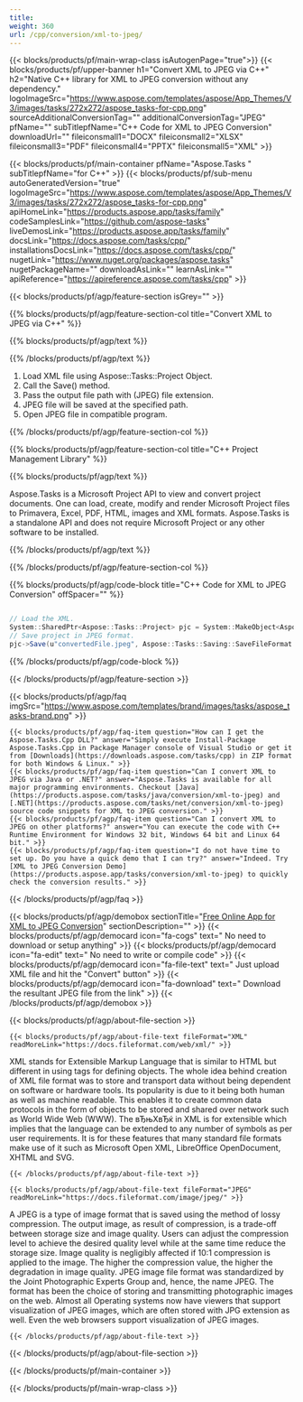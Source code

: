 ```yaml
---
title:  
weight: 360
url: /cpp/conversion/xml-to-jpeg/ 
---
```


{{< blocks/products/pf/main-wrap-class isAutogenPage="true">}}
{{< blocks/products/pf/upper-banner h1="Convert XML to JPEG via C++" h2="Native C++ library for XML to JPEG conversion without any dependency." logoImageSrc="https://www.aspose.com/templates/aspose/App_Themes/V3/images/tasks/272x272/aspose_tasks-for-cpp.png" sourceAdditionalConversionTag="" additionalConversionTag="JPEG" pfName="" subTitlepfName="C++ Code for XML to JPEG Conversion" downloadUrl="" fileiconsmall1="DOCX" fileiconsmall2="XLSX" fileiconsmall3="PDF" fileiconsmall4="PPTX" fileiconsmall5="XML" >}}

{{< blocks/products/pf/main-container pfName="Aspose.Tasks " subTitlepfName="for C++" >}}
{{< blocks/products/pf/sub-menu autoGeneratedVersion="true" logoImageSrc="https://www.aspose.com/templates/aspose/App_Themes/V3/images/tasks/272x272/aspose_tasks-for-cpp.png" apiHomeLink="https://products.aspose.app/tasks/family" codeSamplesLink="https://github.com/aspose-tasks" liveDemosLink="https://products.aspose.app/tasks/family" docsLink="https://docs.aspose.com/tasks/cpp/" installationsDocsLink="https://docs.aspose.com/tasks/cpp/" nugetLink="https://www.nuget.org/packages/aspose.tasks" nugetPackageName="" downloadAsLink="" learnAsLink="" apiReference="https://apireference.aspose.com/tasks/cpp" >}}

{{< blocks/products/pf/agp/feature-section isGrey="" >}}

{{% blocks/products/pf/agp/feature-section-col title="Convert XML to JPEG via C++" %}}

{{% blocks/products/pf/agp/text %}}

{{% /blocks/products/pf/agp/text %}}

1.  Load XML file using Aspose::Tasks::Project Object.
1.  Call the Save() method.
1.  Pass the output file path with (JPEG) file extension.
1.  JPEG file will be saved at the specified path.
1.  Open JPEG file in compatible program.

{{% /blocks/products/pf/agp/feature-section-col %}}

{{% blocks/products/pf/agp/feature-section-col title="C++ Project Management Library" %}}

{{% blocks/products/pf/agp/text %}}

 Aspose.Tasks is a Microsoft Project API to view and convert project documents. One can load, create, modify and render Microsoft Project files to Primavera, Excel, PDF, HTML, images and XML formats. Aspose.Tasks is a standalone API and does not require Microsoft Project or any other software to be installed.

{{% /blocks/products/pf/agp/text %}}

{{% /blocks/products/pf/agp/feature-section-col %}}

{{% blocks/products/pf/agp/code-block title="C++ Code for XML to JPEG Conversion" offSpacer="" %}}

```cs

// Load the XML.
System::SharedPtr<Aspose::Tasks::Project> pjc = System::MakeObject<Aspose::Tasks::Project>(u"sourceFile.xml");
// Save project in JPEG format.
pjc->Save(u"convertedFile.jpeg", Aspose::Tasks::Saving::SaveFileFormat::JPEG);

```

{{% /blocks/products/pf/agp/code-block %}}

{{< /blocks/products/pf/agp/feature-section >}}

{{< blocks/products/pf/agp/faq imgSrc="https://www.aspose.com/templates/brand/images/tasks/aspose_tasks-brand.png" >}}

    {{< blocks/products/pf/agp/faq-item question="How can I get the Aspose.Tasks.Cpp DLL?" answer="Simply execute Install-Package Aspose.Tasks.Cpp in Package Manager console of Visual Studio or get it from [Downloads](https://downloads.aspose.com/tasks/cpp) in ZIP format for both Windows & Linux." >}}
    {{< blocks/products/pf/agp/faq-item question="Can I convert XML to JPEG via Java or .NET?" answer="Aspose.Tasks is available for all major programming environments. Checkout [Java](https://products.aspose.com/tasks/java/conversion/xml-to-jpeg) and [.NET](https://products.aspose.com/tasks/net/conversion/xml-to-jpeg) source code snippets for XML to JPEG conversion." >}}
    {{< blocks/products/pf/agp/faq-item question="Can I convert XML to JPEG on other platforms?" answer="You can execute the code with C++ Runtime Environment for Windows 32 bit, Windows 64 bit and Linux 64 bit." >}}
    {{< blocks/products/pf/agp/faq-item question="I do not have time to set up. Do you have a quick demo that I can try?" answer="Indeed. Try [XML to JPEG Conversion Demo](https://products.aspose.app/tasks/conversion/xml-to-jpeg) to quickly check the conversion results." >}}
 
{{< /blocks/products/pf/agp/faq >}}

<!-- aboutfile Starts -->

{{< blocks/products/pf/agp/demobox sectionTitle="[Free Online App for XML to JPEG Conversion](https://products.aspose.app/tasks/conversion/xml-to-jpeg)" sectionDescription="" >}}
        {{< blocks/products/pf/agp/democard icon="fa-cogs" text=" No need to download or setup anything" >}}
        {{< blocks/products/pf/agp/democard icon="fa-edit" text=" No need to write or compile code" >}}
        {{< blocks/products/pf/agp/democard icon="fa-file-text" text=" Just upload XML file and hit the \"Convert\" button" >}}
        {{< blocks/products/pf/agp/democard icon="fa-download" text=" Download the resultant JPEG file from the link" >}}
{{< /blocks/products/pf/agp/demobox >}}

{{< blocks/products/pf/agp/about-file-section >}}

    {{< blocks/products/pf/agp/about-file-text fileFormat="XML" readMoreLink="https://docs.fileformat.com/web/xml/" >}}
XML stands for Extensible Markup Language that is similar to HTML but different in using tags for defining objects. The whole idea behind creation of XML file format was to store and transport data without being dependent on software or hardware tools. Its popularity is due to it being both human as well as machine readable. This enables it to create common data protocols in the form of objects to be stored and shared over network such as World Wide Web (WWW). The вЂњXвЂќ in XML is for extensible which implies that the language can be extended to any number of symbols as per user requirements. It is for these features that many standard file formats make use of it such as Microsoft Open XML, LibreOffice OpenDocument, XHTML and SVG.

    {{< /blocks/products/pf/agp/about-file-text >}}

    {{< blocks/products/pf/agp/about-file-text fileFormat="JPEG" readMoreLink="https://docs.fileformat.com/image/jpeg/" >}}
A JPEG is a type of image format that is saved using the method of lossy compression. The output image, as result of compression, is a trade-off between storage size and image quality. Users can adjust the compression level to achieve the desired quality level while at the same time reduce the storage size. Image quality is negligibly affected if 10:1 compression is applied to the image.  The higher the compression value, the higher the degradation in image quality. JPEG image file format was standardized by the Joint Photographic Experts Group and, hence, the name JPEG. The format has been the choice of storing and transmitting photographic images on the web. Almost all Operating systems now have viewers that support visualization of JPEG images, which are often stored with JPG extension as well. Even the web browsers support visualization of JPEG images.

    {{< /blocks/products/pf/agp/about-file-text >}}

{{< /blocks/products/pf/agp/about-file-section >}}

<!-- aboutfile Ends -->

{{< /blocks/products/pf/main-container >}}
    
{{< /blocks/products/pf/main-wrap-class >}}